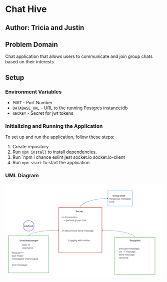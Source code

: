 # Chat Hive

## Author: Tricia and Justin

## Problem Domain

Chat application that allows users to communicate and join group chats based on their interests.

## Setup

### Environment Variables

- `PORT` - Port Number
- `DATABASE_URL` - URL to the running Postgres instance/db
- `SECRET` - Secret for jwt tokens

### Initializing and Running the Application

To set up and run the application, follow these steps:

1. Create repository
2. Run `npm install` to install dependencies.
3. Run `npm i chance eslint jest socket.io socket.io-client
4. Run `npm start` to start the application

### UML Diagram

![Chat Hive UML Diagram](./assets/chat-hive.png)
